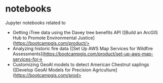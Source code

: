 # notebooks

Jupyter notebooks related to
* Getting iTree data using the Davey tree benefits API ([Build an ArcGIS Hub to Promote Environmental Justice](https://bootcampgis.com/product/>
* Analyzing historic fire data ([Set Up AWS Map Services for Wildfire Assessments](https://bootcampgis.com/product/set-up-aws-map-services-for->
* Customizing GeoAI models to detect American Chestnut saplings ([Develop GeoAI Models for Precision Agriculture](https://bootcampgis.com/prod>





